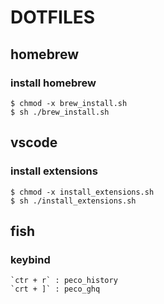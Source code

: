 # DOTFILES

## homebrew
### install homebrew
```
$ chmod -x brew_install.sh
$ sh ./brew_install.sh
```

## vscode

### install extensions
```
$ chmod -x install_extensions.sh
$ sh ./install_extensions.sh
```




## fish
### keybind

```
`ctr + r` : peco_history
`crt + ]` : peco_ghq
``` 
